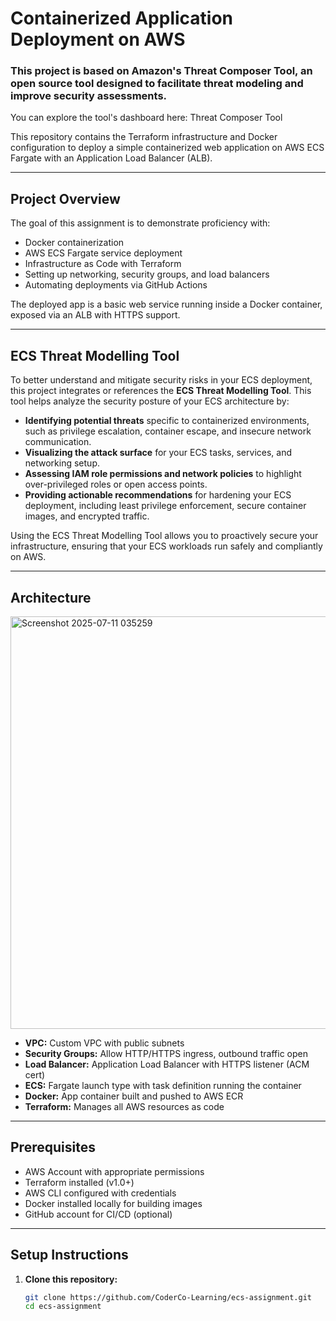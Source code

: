 # Containerized Application Deployment on AWS

### This project is based on Amazon's Threat Composer Tool, an open source tool designed to facilitate threat modeling and improve security assessments. 
You can explore the tool's dashboard here: Threat Composer Tool



This repository contains the Terraform infrastructure and Docker configuration to deploy a simple containerized web application on AWS ECS Fargate with an Application Load Balancer (ALB).

---

## Project Overview

The goal of this assignment is to demonstrate proficiency with:

- Docker containerization  
- AWS ECS Fargate service deployment  
- Infrastructure as Code with Terraform  
- Setting up networking, security groups, and load balancers  
- Automating deployments via GitHub Actions  

The deployed app is a basic web service running inside a Docker container, exposed via an ALB with HTTPS support.

---

## ECS Threat Modelling Tool

To better understand and mitigate security risks in your ECS deployment, this project integrates or references the **ECS Threat Modelling Tool**. This tool helps analyze the security posture of your ECS architecture by:

- **Identifying potential threats** specific to containerized environments, such as privilege escalation, container escape, and insecure network communication.  
- **Visualizing the attack surface** for your ECS tasks, services, and networking setup.  
- **Assessing IAM role permissions and network policies** to highlight over-privileged roles or open access points.  
- **Providing actionable recommendations** for hardening your ECS deployment, including least privilege enforcement, secure container images, and encrypted traffic.  

Using the ECS Threat Modelling Tool allows you to proactively secure your infrastructure, ensuring that your ECS workloads run safely and compliantly on AWS.

---

## Architecture

<img width="622" height="660" alt="Screenshot 2025-07-11 035259" src="https://github.com/user-attachments/assets/1dbafd67-a47e-4a82-9743-be4e5946d261" />

             

- **VPC:** Custom VPC with public subnets  
- **Security Groups:** Allow HTTP/HTTPS ingress, outbound traffic open  
- **Load Balancer:** Application Load Balancer with HTTPS listener (ACM cert)  
- **ECS:** Fargate launch type with task definition running the container  
- **Docker:** App container built and pushed to AWS ECR  
- **Terraform:** Manages all AWS resources as code  

---

## Prerequisites

- AWS Account with appropriate permissions  
- Terraform installed (v1.0+)  
- AWS CLI configured with credentials  
- Docker installed locally for building images  
- GitHub account for CI/CD (optional)

---

## Setup Instructions

1. **Clone this repository:**

   ```bash
   git clone https://github.com/CoderCo-Learning/ecs-assignment.git
   cd ecs-assignment

